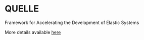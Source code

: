 QUELLE
======

Framework for Accelerating the Development of Elastic Systems

More details available <a href="http://tuwiendsg.github.io/QUELLE/">here</a>
